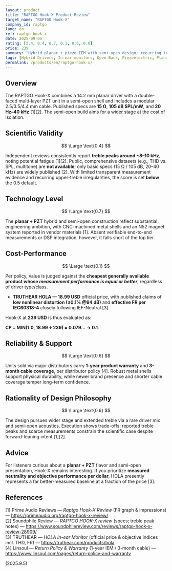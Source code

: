 ```yaml
---
layout: product
title: "RAPTGO Hook-X Product Review"
target_name: "RAPTGO Hook-X"
company_id: raptgo
lang: en
ref: raptgo-hook-x
date: 2025-09-05
rating: [2.4, 0.4, 0.7, 0.1, 0.6, 0.6]
price: 239
summary: "Hybrid planar + piezo IEM with semi-open design; recurring treble peaks and scarce public measurements limit scientific validity and value"
tags: [Hybrid Drivers, In-ear monitors, Open-Back, Piezoelectric, Planar magnetic]
permalink: /products/en/raptgo-hook-x/
---
```

## Overview

The RAPTGO Hook-X combines a 14.2 mm planar driver with a double-faced multi-layer PZT unit in a semi-open shell and includes a modular 2.5/3.5/4.4 mm cable. Published specs are **15 Ω**, **105 dB SPL/mW**, and **20 Hz–40 kHz** [1][2]. The semi-open build aims for a wider stage at the cost of isolation.

## Scientific Validity

$$ \Large \text{0.4} $$

Independent reviews consistently report **treble peaks around ~8–10 kHz**, noting potential fatigue [1][2]. Public, comprehensive datasets (e.g., THD vs. SPL, multitone) are **not available**; only basic specs (15 Ω / 105 dB, 20–40 kHz) are widely published [2]. With limited transparent measurement evidence and recurring upper-treble irregularities, the score is set **below** the 0.5 default.

## Technology Level

$$ \Large \text{0.7} $$

The **planar + PZT** hybrid and semi-open construction reflect substantial engineering ambition, with CNC-machined metal shells and an N52 magnet system reported in vendor materials [1]. Absent verifiable end-to-end measurements or DSP integration, however, it falls short of the top tier.

## Cost-Performance

$$ \Large \text{0.1} $$

Per policy, value is judged against the **cheapest generally available product whose *measurement performance is equal or better***, regardless of driver type/class.  
- **TRUTHEAR HOLA — 18.99 USD** official price, with published claims of **low nonlinear distortion (≤0.1% @94 dB)** and **effective FR per IEC60318-4** closely following IEF-Neutral [3].

Hook-X at **239 USD** is thus evaluated as:

**CP = MIN(1.0, 18.99 ÷ 239) = 0.079… → 0.1**.

## Reliability & Support

$$ \Large \text{0.6} $$

Units sold via major distributors carry **1-year product warranty** and **3-month cable coverage**, per distributor policy [4]. Robust metal shells support physical durability, while newer brand presence and shorter cable coverage temper long-term confidence.

## Rationality of Design Philosophy

$$ \Large \text{0.6} $$

The design pursues wider stage and extended treble via a rare driver mix and semi-open acoustics. Execution shows trade-offs: reported treble peaks and scarce measurements constrain the scientific case despite forward-leaning intent [1][2].

## Advice

For listeners curious about a **planar + PZT** flavor and semi-open presentation, Hook-X remains interesting. If you prioritize **measured neutrality and objective performance per dollar**, HOLA presently represents a far better-measured baseline at a fraction of the price [3].

## References

[1] Prime Audio Reviews — *Raptgo Hook-X Review* (FR graph & impressions) — https://primeaudio.org/raptgo-hook-x-review/  
[2] Soundphile Review — *RAPTGO HOOK-X review* (specs; treble peak notes) — https://www.soundphilereview.com/reviews/raptgo-hook-x-review-28909/  
[3] TRUTHEAR — *HOLA In-ear Monitor* (official price & objective indices incl. THD, FR) — https://truthear.com/products/hola  
[4] Linsoul — *Return Policy & Warranty* (1-year IEM / 3-month cable) — https://www.linsoul.com/pages/return-policy-and-warranty


(2025.9.5)
